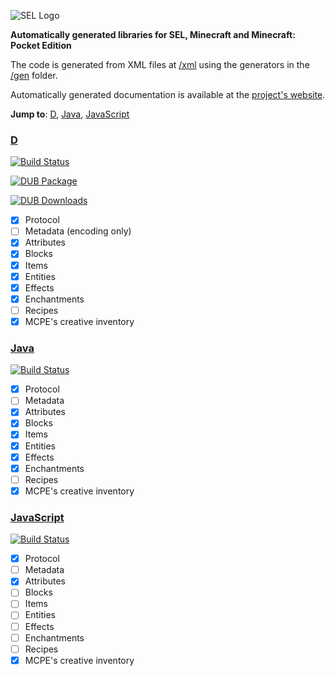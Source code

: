 ![SEL Logo](http://i.imgur.com/jPfQuZ0.png)

__Automatically generated libraries for SEL, Minecraft and Minecraft: Pocket Edition__

The code is generated from XML files at [/xml](https://github.com/sel-project/sel-utils/tree/master/xml) using the generators in the [/gen](https://github.com/sel-project/sel-utils/tree/master/gen) folder.

Automatically generated documentation is available at the [project's website](https://sel-utils.github.io/).

**Jump to**: [D](#d), [Java](#java), [JavaScript](#javascript)

### [D](https://github.com/sel-utils/d)

[![Build Status](https://travis-ci.org/sel-utils/d.svg?branch=master)](https://travis-ci.org/sel-utils/d)

[![DUB Package](https://img.shields.io/dub/v/sel-utils.svg)](https://code.dlang.org/packages/sel-utils)

[![DUB Downloads](https://img.shields.io/dub/dt/sel-utils.svg)](https://code.dlang.org/packages/sel-utils)

- [x] Protocol
- [ ] Metadata (encoding only)
- [x] Attributes
- [x] Blocks
- [x] Items
- [x] Entities
- [x] Effects
- [x] Enchantments
- [ ] Recipes
- [x] MCPE's creative inventory

### [Java](https://github.com/sel-utils/java)

[![Build Status](https://travis-ci.org/sel-utils/java.svg?branch=master)](https://travis-ci.org/sel-utils/java)

- [x] Protocol
- [ ] Metadata
- [x] Attributes
- [x] Blocks
- [x] Items
- [x] Entities
- [x] Effects
- [x] Enchantments
- [ ] Recipes
- [x] MCPE's creative inventory 

### [JavaScript](https://github.com/sel-utils/js)

[![Build Status](https://travis-ci.org/sel-utils/js.svg?branch=master)](https://travis-ci.org/sel-utils/js)

- [x] Protocol
- [ ] Metadata
- [x] Attributes
- [ ] Blocks
- [ ] Items
- [ ] Entities
- [ ] Effects
- [ ] Enchantments
- [ ] Recipes
- [x] MCPE's creative inventory 
